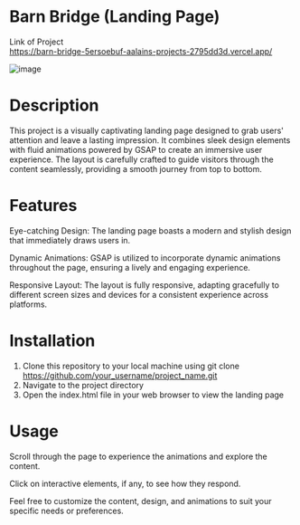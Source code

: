 # Barn Bridge (Landing Page)
 Link of Project  
https://barn-bridge-5ersoebuf-aalains-projects-2795dd3d.vercel.app/


![image](https://github.com/Aalain-Dev/Barn-Bridge/assets/168328656/5f01c5aa-aa74-419a-9ea6-c105be09a86b)

# Description

This project is a visually captivating landing page designed to grab users' attention and leave a lasting impression. It combines sleek design elements with fluid animations powered by GSAP to create an immersive user experience. The layout is carefully crafted to guide visitors through the content seamlessly, providing a smooth journey from top to bottom.

# Features
Eye-catching Design: The landing page boasts a modern and stylish design that immediately draws users in.

Dynamic Animations: GSAP is utilized to incorporate dynamic animations throughout the page, ensuring a lively and engaging experience.

Responsive Layout: The layout is fully responsive, adapting gracefully to different screen sizes and devices for a consistent experience across platforms.
# Installation
1. Clone this repository to your local machine using git clone https://github.com/your_username/project_name.git
2. Navigate to the project directory
3. Open the index.html file in your web browser to view the landing page

# Usage 
Scroll through the page to experience the animations and explore the content.

Click on interactive elements, if any, to see how they respond.

Feel free to customize the content, design, and animations to suit your specific needs or preferences.
